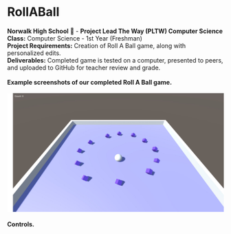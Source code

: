 # RollABall
<b>Norwalk High School</b> :school: - <b>Project Lead The Way (PLTW) Computer Science</b><br>
<b>Class:</b> Computer Science  - 1st Year (Freshman)<br>
<b>Project Requirements:</b> Creation of Roll A Ball game, along with personalized edits.<br>
<b>Deliverables:</b> Completed game is tested on a computer, presented to peers, and uploaded to GitHub for teacher review and grade.   
<br>
<b>Example screenshots of our completed Roll A Ball game.</b><br><br>
![Alt text](https://github.com/brieprince9/RollABall/blob/master/screenshots/RollaBall.jpg)
<br><br>
<b>Controls.</b>
